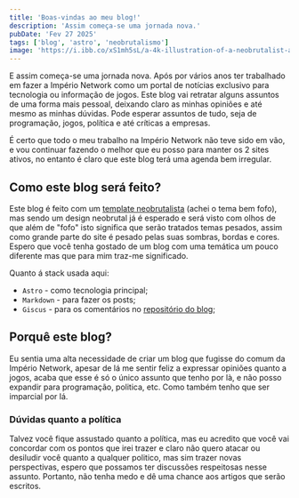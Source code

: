 ```yaml
---
title: 'Boas-vindas ao meu blog!'
description: 'Assim começa-se uma jornada nova.'
pubDate: 'Fev 27 2025'
tags: ['blog', 'astro', 'neobrutalismo']
image: 'https://i.ibb.co/xS1mh5sL/a-4k-illustration-of-a-neobrutalist-arch-y-Hx-D4-Vbx-QPi15j8-Zxa-O6gw-Lad-HPh-IPT2iz9-j4-QGr-Igw.jpg'
---
```


E assim começa-se uma jornada nova. Após por vários anos ter trabalhado em fazer a Império Network como um portal de notícias exclusivo para tecnologia ou informação de jogos. Este blog vai retratar alguns assuntos de uma forma mais pessoal, deixando claro as minhas opiniões e até mesmo as minhas dúvidas. Pode esperar assuntos de tudo, seja de programação, jogos, política e até críticas a empresas.

É certo que todo o meu trabalho na Império Network não teve sido em vão, e vou continuar fazendo o melhor que eu posso para manter os 2 sites ativos, no entanto é claro que este blog terá uma agenda bem irregular. 

## Como este blog será feito?

Este blog é feito com um [template neobrutalista](https://github.com/neobrutalism-templates/blog) (achei o tema bem fofo), mas sendo um design neobrutal já é esperado e será visto com olhos de que além de "fofo" isto significa que serão tratados temas pesados, assim como grande parte do site é pesado pelas suas sombras, bordas e cores. Espero que você tenha gostado de um blog com uma temática um pouco diferente mas que para mim traz-me significado.

Quanto á stack usada aqui:
- ``Astro`` - como tecnologia principal;
- ``Markdown`` - para fazer os posts;
- ``Giscus`` - para os comentários no [repositório do blog](https://github.com/Kuriel23/blog-kd/discussions);

## Porquê este blog?

Eu sentia uma alta necessidade de criar um blog que fugisse do comum da Império Network, apesar de lá me sentir feliz a expressar opiniões quanto a jogos, acaba que esse é só o único assunto que tenho por là, e não posso expandir para programação, politica, etc. Como também tenho que ser imparcial por lá.

### Dúvidas quanto a política

Talvez você fique assustado quanto a política, mas eu acredito que você vai concordar com os pontos que irei trazer e claro não quero atacar ou desiludir você quanto a qualquer politico, mas sim trazer novas perspectivas, espero que possamos ter discussões respeitosas nesse assunto. Portanto, não tenha medo e dê uma chance aos artigos que serão escritos.